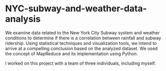 # NYC-subway-and-weather-data-analysis
We examine data related to the New York City Subway system
and weather conditions to determine if there is a correlation between
rainfall and subway ridership. Using statistical techniques and
visualization tools, we intend to arrive at a compelling conclusion based on the analyzed
dataset. We used the concept of MapReduce and its implementation using Python.

I worked on this project with a team of three individuals, including myself.
